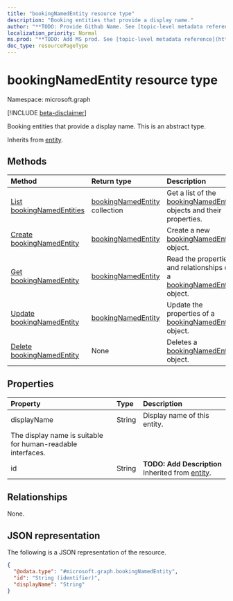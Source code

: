 ```yaml
---
title: "bookingNamedEntity resource type"
description: "Booking entities that provide a display name."
author: "**TODO: Provide Github Name. See [topic-level metadata reference](https://msgo.azurewebsites.net/add/document/guidelines/metadata.html#topic-level-metadata)**"
localization_priority: Normal
ms.prod: "**TODO: Add MS prod. See [topic-level metadata reference](https://msgo.azurewebsites.net/add/document/guidelines/metadata.html#topic-level-metadata)**"
doc_type: resourcePageType
---
```


# bookingNamedEntity resource type

Namespace: microsoft.graph

[!INCLUDE [beta-disclaimer](../../includes/beta-disclaimer.md)]

Booking entities that provide a display name.
This is an abstract type.


Inherits from [entity](../resources/entity.md).

## Methods
|Method|Return type|Description|
|:---|:---|:---|
|[List bookingNamedEntities](../api/bookingnamedentity-list.md)|[bookingNamedEntity](../resources/bookingnamedentity.md) collection|Get a list of the [bookingNamedEntity](../resources/bookingnamedentity.md) objects and their properties.|
|[Create bookingNamedEntity](../api/bookingnamedentity-create.md)|[bookingNamedEntity](../resources/bookingnamedentity.md)|Create a new [bookingNamedEntity](../resources/bookingnamedentity.md) object.|
|[Get bookingNamedEntity](../api/bookingnamedentity-get.md)|[bookingNamedEntity](../resources/bookingnamedentity.md)|Read the properties and relationships of a [bookingNamedEntity](../resources/bookingnamedentity.md) object.|
|[Update bookingNamedEntity](../api/bookingnamedentity-update.md)|[bookingNamedEntity](../resources/bookingnamedentity.md)|Update the properties of a [bookingNamedEntity](../resources/bookingnamedentity.md) object.|
|[Delete bookingNamedEntity](../api/bookingnamedentity-delete.md)|None|Deletes a [bookingNamedEntity](../resources/bookingnamedentity.md) object.|

## Properties
|Property|Type|Description|
|:---|:---|:---|
|displayName|String|Display name of this entity.
The display name is suitable for human-readable interfaces.|
|id|String|**TODO: Add Description** Inherited from [entity](../resources/entity.md).|

## Relationships
None.

## JSON representation
The following is a JSON representation of the resource.
<!-- {
  "blockType": "resource",
  "keyProperty": "id",
  "@odata.type": "microsoft.graph.bookingNamedEntity",
  "baseType": "microsoft.graph.entity",
  "openType": false
}
-->
``` json
{
  "@odata.type": "#microsoft.graph.bookingNamedEntity",
  "id": "String (identifier)",
  "displayName": "String"
}
```

